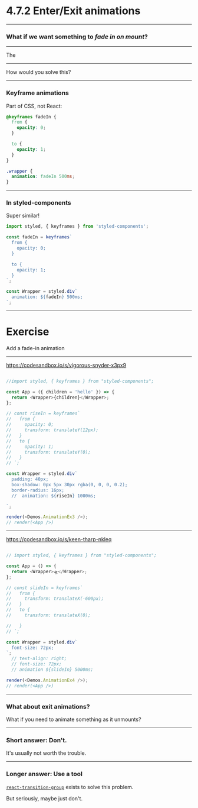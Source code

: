 # 4.7.2 Enter/Exit animations

---

### What if we want something to _fade in on mount_?

---

The <FadeDemo />

---

How would you solve this?

---

### Keyframe animations

Part of CSS, not React:

```css
@keyframes fadeIn {
  from {
    opacity: 0;
  }

  to {
    opacity: 1;
  }
}

.wrapper {
  animation: fadeIn 500ms;
}
```

---

### In styled-components

Super similar!

```js
import styled, { keyframes } from 'styled-components';

const fadeIn = keyframes`
  from {
    opacity: 0;
  }

  to {
    opacity: 1;
  }
`;

const Wrapper = styled.div`
  animation: ${fadeIn} 500ms;
`;
```

---

# Exercise

Add a fade-in animation

---

https://codesandbox.io/s/vigorous-snyder-x3px9

```js live=true split=[70,30]

//import styled, { keyframes } from "styled-components";

const App = ({ children = 'hello' }) => {
  return <Wrapper>{children}</Wrapper>;
};

// const riseIn = keyframes`
//   from {
//     opacity: 0;
//     transform: translateY(12px);
//   }
//   to {
//     opacity: 1;
//     transform: translateY(0);
//   }
// `;

const Wrapper = styled.div`
  padding: 40px;
  box-shadow: 0px 5px 30px rgba(0, 0, 0, 0.2);
  border-radius: 16px;
  //  animation: ${riseIn} 1000ms;

`;

render(<Demos.AnimationEx3 />);
// render(<App />)
```

---

https://codesandbox.io/s/keen-tharp-nkleq

```js live=true split=[70,30]

// import styled, { keyframes } from "styled-components";

const App = () => {
  return <Wrapper>🛸</Wrapper>;
};

// const slideIn = keyframes`
//   from {
//     transform: translateX(-600px);
//   }
//   to {
//     transform: translateX(0);

//   }
// `;

const Wrapper = styled.div`
  font-size: 72px;
`;
  // text-align: right;
  // font-size: 72px;
  // animation ${slideIn} 5000ms;

render(<Demos.AnimationEx4 />);
// render(<App />)
```

---

### What about exit animations?

What if you need to animate something as it unmounts?

---

### Short answer: Don't.

It's usually not worth the trouble.

---

### Longer answer: Use a tool

[`react-transition-group`](https://reactcommunity.org/react-transition-group/) exists to solve this problem.

But seriously, maybe just don't.
